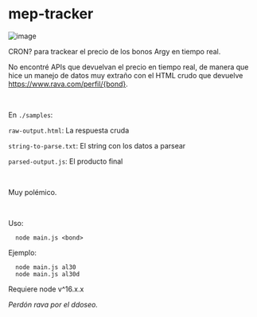 # mep-tracker

![image](https://github.com/Irungaray/mep-tracker/assets/62315823/ca14af90-2523-44d9-aa7f-b5a272b527a6)

CRON? para trackear el precio de los bonos Argy en tiempo real.

No encontré APIs que devuelvan el precio en tiempo real, de manera que hice un manejo de datos muy extraño con el HTML crudo que devuelve https://www.rava.com/perfil/{bond}.

<br />

En ```./samples```:

  ```raw-output.html```: La respuesta cruda

```string-to-parse.txt```: El string con los datos a parsear

```parsed-output.js```: El producto final

<br />

Muy polémico.

<br />

Uso:
```
  node main.js <bond>
```
  
  
Ejemplo:
```
  node main.js al30
  node main.js al30d
```

Requiere node v^16.x.x

<i>Perdón rava por el ddoseo.</i>
